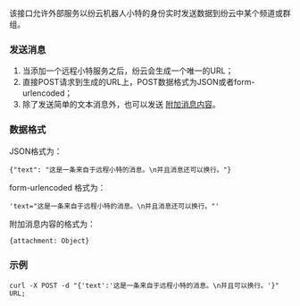 该接口允许外部服务以纷云机器人小特的身份实时发送数据到纷云中某个频道或群组。### 发送消息1. 当添加一个远程小特服务之后，纷云会生成一个唯一的URL；1. 直接POST请求到生成的URL上，POST数据格式为JSON或者form-urlencoded；1. 除了发送简单的文本消息外，也可以发送 [附加消息内容](/doc/attachments)。### 数据格式JSON格式为：```{"text": "这是一条来自于远程小特的消息。\n并且消息还可以换行。"}```form-urlencoded 格式为：```'text="这是一条来自于远程小特的消息。\n并且消息还可以换行。"'```附加消息内容的格式为：```{attachment: Object}```### 示例```curl -X POST -d "{'text':'这是一条来自于远程小特的消息。\n并且可以换行。'}" URL;  ```